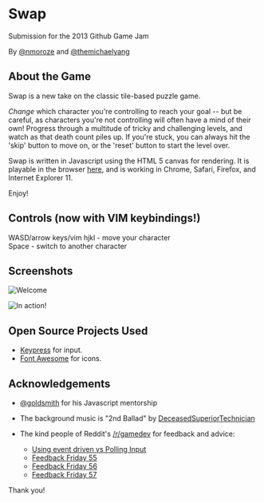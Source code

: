 Swap
=================
Submission for the 2013 Github Game Jam

By [@nmoroze](https://github.com/nmoroze) and [@themichaelyang](https://github.com/themichaelyang)

About the Game
-----------------
Swap is a new take on the classic tile-based puzzle game.

*Change* which character you're controlling to reach your goal -- but be careful, as characters you're not controlling will often have a mind of their own! Progress through a multitude of tricky and challenging levels, and watch as that death count piles up. If you're stuck, you can always hit the 'skip' button to move on, or the 'reset' button to start the level over.

Swap is written in Javascript using the HTML 5 canvas for rendering. It is playable in the browser [here](http://nmoroze.github.io/swap), and is working in Chrome, Safari, Firefox, and Internet Explorer 11. 

Enjoy!

Controls (now with VIM keybindings!)
-----------------
WASD/arrow keys/vim hjkl - move your character  
Space - switch to another character

Screenshots
-----------------
![Welcome](http://i.imgur.com/AJJg9Me.png?1)

![In action!](http://i.imgur.com/b7ka27o.png?1)

Open Source Projects Used
-------------------------
* [Keypress](http://dmauro.github.io/Keypress/) for input. 
* [Font Awesome](http://fontawesome.io/) for icons.

Acknowledgements
-----------------
* [@goldsmith](https://github.com/goldsmith) for his Javascript mentorship

* The background music is "2nd Ballad" by [DeceasedSuperiorTechnician](http://www.nosoapradio.us/)

* The kind people of Reddit's [/r/gamedev](http://www.reddit.com/r/gamedev) for feedback and advice:
  * [Using event driven vs Polling Input](http://www.reddit.com/r/gamedev/comments/1qee41/using_event_driven_vs_polling_input/)
  * [Feedback Friday 55](http://www.reddit.com/r/gamedev/comments/1qnozf/feedback_friday_55/cdep5ni)
  * [Feedback Friday 56](http://www.reddit.com/r/gamedev/comments/1r71ps/feedback_friday_56/cdk8kjo)
  * [Feedback Friday 57](http://www.reddit.com/r/gamedev/comments/1rp8au/feedback_friday_57/cdpkcg3)


Thank you!
